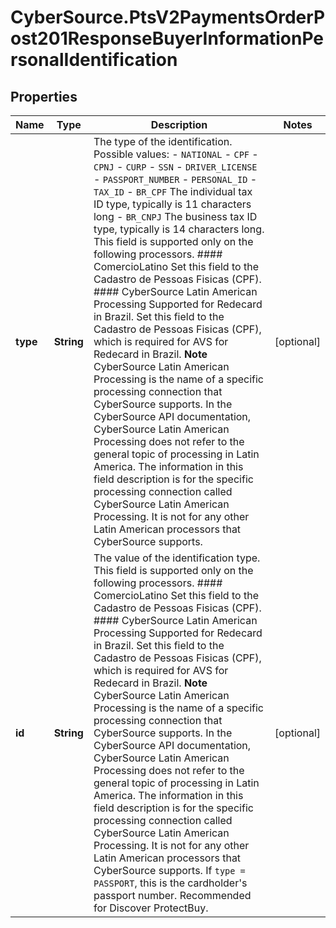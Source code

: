 # CyberSource.PtsV2PaymentsOrderPost201ResponseBuyerInformationPersonalIdentification

## Properties
Name | Type | Description | Notes
------------ | ------------- | ------------- | -------------
**type** | **String** | The type of the identification.  Possible values:   - `NATIONAL`   - `CPF`   - `CPNJ`   - `CURP`   - `SSN`   - `DRIVER_LICENSE`   - `PASSPORT_NUMBER`   - `PERSONAL_ID`   - `TAX_ID`   - `BR_CPF`     The individual tax ID type, typically is 11 characters long   - `BR_CNPJ`    The business tax ID type, typically is 14 characters long.  This field is supported only on the following processors.  #### ComercioLatino Set this field to the Cadastro de Pessoas Fisicas (CPF).  #### CyberSource Latin American Processing Supported for Redecard in Brazil. Set this field to the Cadastro de Pessoas Fisicas (CPF), which is required for AVS for Redecard in Brazil. **Note** CyberSource Latin American Processing is the name of a specific processing connection that CyberSource supports. In the CyberSource API documentation, CyberSource Latin American Processing does not refer to the general topic of processing in Latin America. The information in this field description is for the specific processing connection called CyberSource Latin American Processing. It is not for any other Latin American processors that CyberSource supports.  | [optional] 
**id** | **String** | The value of the identification type. This field is supported only on the following processors.  #### ComercioLatino Set this field to the Cadastro de Pessoas Fisicas (CPF).  #### CyberSource Latin American Processing Supported for Redecard in Brazil. Set this field to the Cadastro de Pessoas Fisicas (CPF), which is required for AVS for Redecard in Brazil. **Note** CyberSource Latin American Processing is the name of a specific processing connection that CyberSource supports. In the CyberSource API documentation, CyberSource Latin American Processing does not refer to the general topic of processing in Latin America. The information in this field description is for the specific processing connection called CyberSource Latin American Processing. It is not for any other Latin American processors that CyberSource supports.               If `type = PASSPORT`, this is the cardholder's passport number. Recommended for Discover ProtectBuy.  | [optional] 


